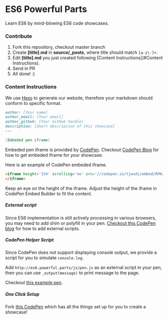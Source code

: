 # ES6 Powerful Parts

Learn ES6 by mind-blowing ES6 code showcases.

### Contribute

1. Fork this repository, checkout master branch
2. Create **[title].md** in **source/_posts**, where title should match `[a-z\-]+`.
3. Edit **[title].md** you just created following [Content Instructions](#Content Instructions).
4. Send in PR
5. All done! :)

### Content Instructions

We use [Hexo](http://hexo.io) to generate our website, therefore your markdown should conform to specific format.

```markdown
author: [Your name]
author_email: [Your email]
author_github: [Your GitHub handle]
description: [Short description of this showcase]
---

[Embeded pen iframe]
```

Embeded pen iframe is provided by [CodePen](http://codepen.io). Checkout [CodePen Blog](https://blog.codepen.io/documentation/features/embedded-pens/) for how to get embeded iframe for your showcase.

Here is an example of CodePen embeded iframe.

```html
<iframe height='154' scrolling='no' src='//codepen.io/tjwudi/embed/RPKqbq/?height=154&theme-id=15620&default-tab=js' frameborder='no' allowtransparency='true' allowfullscreen='true' style='width: 100%;'>See the Pen <a href='http://codepen.io/tjwudi/pen/RPKqbq/'>RPKqbq</a> by John Wu (<a href='http://codepen.io/tjwudi'>@tjwudi</a>) on <a href='http://codepen.io'>CodePen</a>.
</iframe>
```

Keep an eye on the height of the iframe. Adjust the height of the iframe in CodePen Embed Builder to fit the content.

##### External script

Since ES6 implementation is still actively processing in various browsers, you may need to add shim or polyfill in your pen. [Checkout this CodePen blog](https://blog.codepen.io/documentation/editor/adding-external-resources/) for how to add external scripts.

##### CodePen Helper Script

Since CodePen does not support displaying console output, we provide a script for you to simulate `console.log`.

Add `http://es6.powerful.parts/js/pen.js` as an external script in your pen, then you can use `_output(message)` to print message to the page.

Checkout [this example pen](http://codepen.io/tjwudi/pen/RPKqbq).

##### One Click Setup

Fork [this CodePen](http://codepen.io/tjwudi/pen/LVxMJG) which has all the things set up for you to create a showcase!